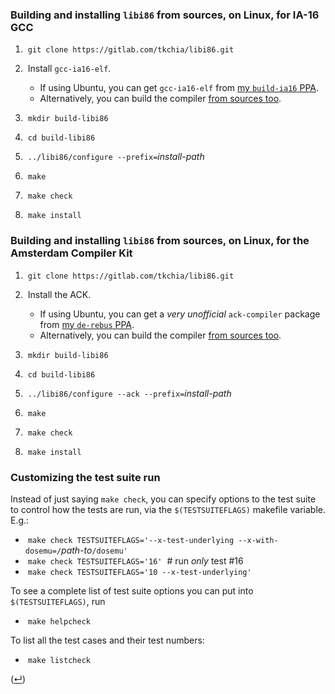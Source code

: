 ### Building and installing `libi86` from sources, on Linux, for IA-16 GCC

 1. &nbsp;`git clone https://gitlab.com/tkchia/libi86.git`

 2. &nbsp;Install `gcc-ia16-elf`.
    * If using Ubuntu, you can get `gcc-ia16-elf` from [my `build-ia16` PPA](https://launchpad.net/~tkchia/+archive/ubuntu/build-ia16/).
    * Alternatively, you can build the compiler [from sources too](https://github.com/tkchia/build-ia16).

 3. &nbsp;`mkdir build-libi86`

 4. &nbsp;`cd build-libi86`

 5. &nbsp;`../libi86/configure --prefix=`_install-path_

 6. &nbsp;`make`

 7. &nbsp;`make check`

 8. &nbsp;`make install`

### Building and installing `libi86` from sources, on Linux, for the Amsterdam Compiler Kit

 1. &nbsp;`git clone https://gitlab.com/tkchia/libi86.git`

 2. &nbsp;Install the ACK.
    * If using Ubuntu, you can get a _very unofficial_ `ack-compiler` package from [my `de-rebus` PPA](https://launchpad.net/~tkchia/+archive/ubuntu/de-rebus/).
    * Alternatively, you can build the compiler [from sources too](https://github.com/davidgiven/ack).

 3. &nbsp;`mkdir build-libi86`

 4. &nbsp;`cd build-libi86`

 5. &nbsp;`../libi86/configure --ack --prefix=`_install-path_

 6. &nbsp;`make`

 7. &nbsp;`make check`

 8. &nbsp;`make install`

### Customizing the test suite run

Instead of just saying `make check`, you can specify options to the test suite to control how the tests are run, via the `$(TESTSUITEFLAGS)` makefile variable.  E.g.:

  * &nbsp;`make check TESTSUITEFLAGS='--x-test-underlying --x-with-dosemu=/`_path-to_`/dosemu'`
  * &nbsp;`make check TESTSUITEFLAGS='16'` &nbsp;# run _only_ test #16
  * &nbsp;`make check TESTSUITEFLAGS='10 --x-test-underlying'`

To see a complete list of test suite options you can put into `$(TESTSUITEFLAGS)`, run

  * &nbsp;`make helpcheck`

To list all the test cases and their test numbers:

  * &nbsp;`make listcheck`

([↵](README.asciidoc))
